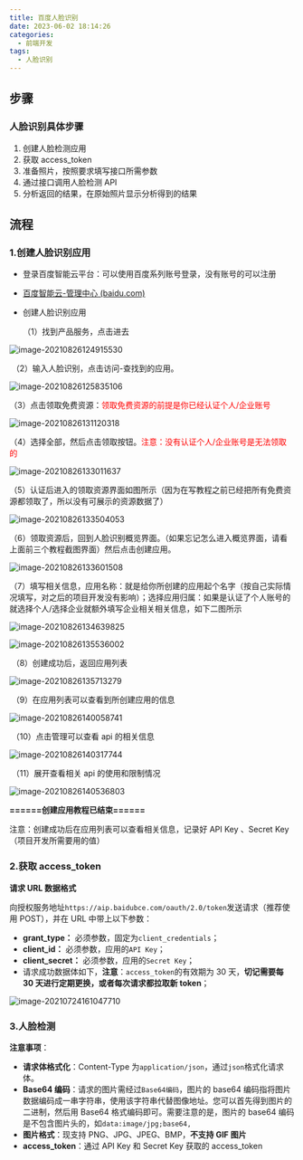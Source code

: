 ```yaml
---
title: 百度人脸识别
date: 2023-06-02 18:14:26
categories:
  - 前端开发
tags:
  - 人脸识别
---
```


## 步骤

### 人脸识别具体步骤

1.  创建人脸检测应用
2.  获取 access_token
3.  准备照片，按照要求填写接口所需参数
4.  通过接口调用人脸检测 API
5.  分析返回的结果，在原始照片显示分析得到的结果

## 流程

### 1.创建人脸识别应用

- 登录百度智能云平台：可以使用百度系列账号登录，没有账号的可以注册

- [百度智能云-管理中心 (baidu.com)](https://console.bce.baidu.com/ai/?_=1627024271326#/ai/face/app/list)

- 创建人脸识别应用

  （1）找到产品服务，点击进去

![image-20210826124915530](../../../../../figure/image-20210826124915530.png)

​	（2）输入人脸识别，点击访问-查找到的应用。

![image-20210826125835106](../../../../../figure/image-20210826125835106.png)

​	（3）点击领取免费资源：<font color='red'>领取免费资源的前提是你已经认证个人/企业账号</font>

![image-20210826131120318](../../../../../figure/image-20210826131120318.png)

​	（4）选择全部，然后点击领取按钮。<font color='red'>注意：没有认证个人/企业账号是无法领取的</font>

![image-20210826133011637](../../../../../figure/image-20210826133011637.png)

​	（5）认证后进入的领取资源界面如图所示（因为在写教程之前已经把所有免费资源都领取了，所以没有可展示的资源数据了）

![image-20210826133504053](../../../../../figure/image-20210826133504053.png)

​	（6）领取资源后，回到人脸识别概览界面。（如果忘记怎么进入概览界面，请看上面前三个教程截图界面）然后点击创建应用。

![image-20210826133601508](../../../../../figure/image-20210826133601508.png)

​	（7）填写相关信息，应用名称：就是给你所创建的应用起个名字（按自己实际情况填写，对之后的项目开发没有影响）；选择应用归属：如果是认证了个人账号的就选择个人/选择企业就额外填写企业相关相关信息，如下二图所示

![image-20210826134639825](../../../../../figure/image-20210826134639825.png)

![image-20210826135536002](../../../../../figure/image-20210826135536002.png)

​	（8）创建成功后，返回应用列表

![image-20210826135713279](../../../../../figure/image-20210826135713279.png)

​	（9）在应用列表可以查看到所创建应用的信息

![image-20210826140058741](../../../../../figure/image-20210826140058741.png)

​	（10）点击管理可以查看 api 的相关信息

![image-20210826140317744](../../../../../figure/image-20210826140317744.png)

​	（11）展开查看相关 api 的使用和限制情况

![image-20210826140536803](../../../../../figure/image-20210826140536803.png)

**======创建应用教程已结束======**

注意：创建成功后在应用列表可以查看相关信息，记录好 API Key 、Secret Key（项目开发所需要用的值）

### 2.获取 access_token

**请求 URL 数据格式**

向授权服务地址`https://aip.baidubce.com/oauth/2.0/token`发送请求（推荐使用 POST），并在 URL 中带上以下参数：

- **grant_type：** 必须参数，固定为`client_credentials`；
- **client_id：** 必须参数，应用的`API Key`；
- **client_secret：** 必须参数，应用的`Secret Key`；
- 请求成功数据体如下，**注意**：`access_token`的有效期为 30 天，**切记需要每 30 天进行定期更换，或者每次请求都拉取新 token**；

![image-20210724161047710](../../../../../figure/image-20210724161047710.png)

### 3.人脸检测

**注意事项**：

- **请求体格式化**：Content-Type 为`application/json`，通过`json`格式化请求体。
- **Base64 编码**：请求的图片需经过`Base64编码`，图片的 base64 编码指将图片数据编码成一串字符串，使用该字符串代替图像地址。您可以首先得到图片的二进制，然后用 Base64 格式编码即可。需要注意的是，图片的 base64 编码是不包含图片头的，如`data:image/jpg;base64,`
- **图片格式**：现支持 PNG、JPG、JPEG、BMP，**不支持 GIF 图片**
- **access_token**：通过 API Key 和 Secret Key 获取的 access_token
